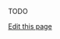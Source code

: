 TODO

<a class="edit-link" href="https://github.com/wcarhart/wcarhart.github.io/blob/master/docs/registering_arguments.md" target="_blank"><i class="fas fa-edit"></i> Edit this page</a>
